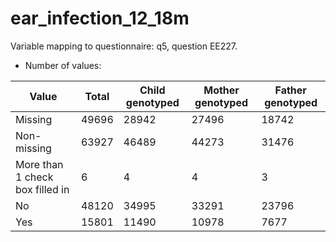 # ear_infection_12_18m
Variable mapping to questionnaire: q5, question EE227.
- Number of values:

| Value | Total | Child genotyped | Mother genotyped | Father genotyped |
| ----- | ----- | --------------- | ---------------- | ---------------- |
| Missing | 49696 | 28942 | 27496 | 18742 |
| Non-missing | 63927 | 46489 | 44273 | 31476 |
| More than 1 check box filled in | 6 | 4 | 4 |3 |
| No | 48120 | 34995 | 33291 |23796 |
| Yes | 15801 | 11490 | 10978 |7677 |



